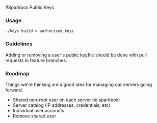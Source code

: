#Sparkbox Public Keys

### Usage
```
./keys build > authorized_keys
```

### Guidelines
Adding or removing a user's public keyfile should be done with pull requests in feature branches.

### Roadmap
Things we're thinking are a good idea for managing our servers going forward.

* Shared non-root user on each server (ie sparkbox)
* Server catalog (IP addresses, credentials, etc)
* Individual user accounts
* Remove shared user
